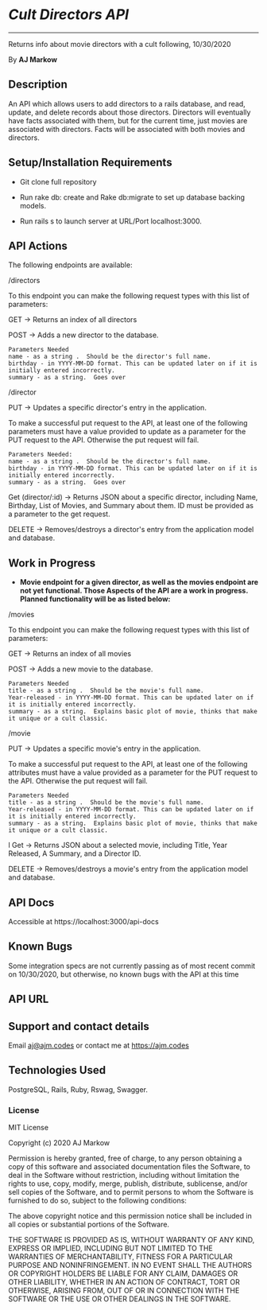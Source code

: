 # _Cult Directors API_

---

Returns info about movie directors with a cult following, 10/30/2020

By **AJ Markow**

## Description

An API which allows users to add directors to a rails database, and read, update, and delete records about those directors. Directors will eventually have facts associated with them, but for the current time, just movies are associated with directors. Facts will be associated with both movies and directors.

## Setup/Installation Requirements

- Git clone full repository

- Run rake db: create and Rake db:migrate to set up database backing models.

- Run rails s to launch server at URL/Port localhost:3000.

## API Actions

The following endpoints are available:

/directors

To this endpoint you can make the following request types with this list of parameters:

GET -> Returns an index of all directors

POST -> Adds a new director to the database.

    Parameters Needed
    name - as a string .  Should be the director's full name.
    birthday - in YYYY-MM-DD format. This can be updated later on if it is initially entered incorrectly.
    summary - as a string.  Goes over

/director

PUT -> Updates a specific director's entry in the application.

To make a successful put request to the API, at least one of the following parameters must have a value provided to update as a parameter for the PUT request to the API.  Otherwise the put request will fail. 

    Parameters Needed:
    name - as a string .  Should be the director's full name.
    birthday - in YYYY-MM-DD format. This can be updated later on if it is initially entered incorrectly.
    summary - as a string.  Goes over

Get (director/:id) -> Returns JSON about a specific director, including Name, Birthday, List of Movies, and Summary about them. ID must be provided as a parameter to the get request.

DELETE -> Removes/destroys a director's entry from the application model and database.

## Work in Progress

- **Movie endpoint for a given director, as well as the movies endpoint are not yet functional. Those Aspects of the API are a work in progress. Planned functionality will be as listed below:**

/movies

To this endpoint you can make the following request types with this list of parameters:

GET -> Returns an index of all movies

POST -> Adds a new movie to the database.

    Parameters Needed
    title - as a string .  Should be the movie's full name.
    Year-released - in YYYY-MM-DD format. This can be updated later on if it is initially entered incorrectly.
    summary - as a string.  Explains basic plot of movie, thinks that make it unique or a cult classic.

/movie

PUT -> Updates a specific movie's entry in the application.

To make a successful put request to the API, at least one of the following attributes must have a value provided as a parameter for the PUT request to the API.  Otherwise the put request will fail. 

    Parameters Needed
    title - as a string .  Should be the movie's full name.
    Year-released - in YYYY-MM-DD format. This can be updated later on if it is initially entered incorrectly.
    summary - as a string.  Explains basic plot of movie, thinks that make it unique or a cult classic.

l Get -> Returns JSON about a selected movie, including Title, Year Released, A Summary, and a Director ID.

DELETE -> Removes/destroys a movie's entry from the application model and database.

## API Docs

Accessible at https://localhost:3000/api-docs

## Known Bugs

Some integration specs are not currently passing as of most recent commit on 10/30/2020, but otherwise, no known bugs with the API at this time

## API URL

## Support and contact details

Email aj@ajm.codes or contact me at https://ajm.codes

## Technologies Used

PostgreSQL, Rails, Ruby, Rswag, Swagger.

### License

MIT License

Copyright (c) 2020 AJ Markow

Permission is hereby granted, free of charge, to any person obtaining a copy
of this software and associated documentation files the Software, to deal
in the Software without restriction, including without limitation the rights
to use, copy, modify, merge, publish, distribute, sublicense, and/or sell
copies of the Software, and to permit persons to whom the Software is
furnished to do so, subject to the following conditions:

The above copyright notice and this permission notice shall be included in all
copies or substantial portions of the Software.

THE SOFTWARE IS PROVIDED AS IS, WITHOUT WARRANTY OF ANY KIND, EXPRESS OR
IMPLIED, INCLUDING BUT NOT LIMITED TO THE WARRANTIES OF MERCHANTABILITY,
FITNESS FOR A PARTICULAR PURPOSE AND NONINFRINGEMENT. IN NO EVENT SHALL THE
AUTHORS OR COPYRIGHT HOLDERS BE LIABLE FOR ANY CLAIM, DAMAGES OR OTHER
LIABILITY, WHETHER IN AN ACTION OF CONTRACT, TORT OR OTHERWISE, ARISING FROM,
OUT OF OR IN CONNECTION WITH THE SOFTWARE OR THE USE OR OTHER DEALINGS IN THE
SOFTWARE.
